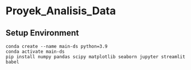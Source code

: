 # Proyek_Analisis_Data

## Setup Environment

```terminal
conda create --name main-ds python=3.9
conda activate main-ds
pip install numpy pandas scipy matplotlib seaborn jupyter streamlit babel

